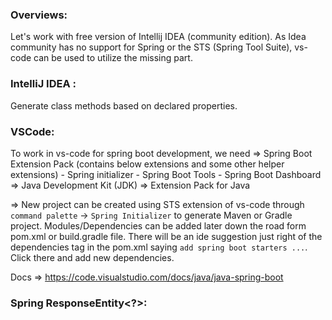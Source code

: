 ### Overviews:
Let's work with free version of Intellij IDEA (community edition). As Idea community has no support for Spring or the STS (Spring Tool Suite), vs-code can be used to utilize the missing part.

### IntelliJ IDEA :
Generate class methods based on declared properties.

### VSCode:
To work in vs-code for spring boot development, we need
=> Spring Boot Extension Pack (contains below extensions and some other helper extensions)
    - Spring initializer
    - Spring Boot Tools
    - Spring Boot Dashboard
=> Java Development Kit (JDK)
=> Extension Pack for Java

=> New project can be created using STS extension of vs-code through `command palette` -> `Spring Initializer` to generate Maven or Gradle project. Modules/Dependencies can be added later down the road form pom.xml or build.gradle file. There will be an ide suggestion just right of the dependencies tag in the pom.xml saying `add spring boot starters ...`. Click there and add new dependencies.

Docs => https://code.visualstudio.com/docs/java/java-spring-boot


### Spring ResponseEntity<?>: